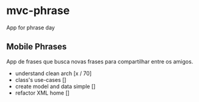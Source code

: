 # mvc-phrase
App for phrase day
## Mobile Phrases
App de frases que busca novas frases para compartilhar entre os amigos.


- understand clean arch [x / 70]
- class's use-cases []
- create model and data simple []
- refactor XML home []